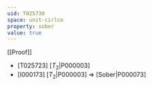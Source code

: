 ```yaml
---
uid: T025730
space: unit-cirlce
property: sober
value: true
---
```

[[Proof]]

* [T025723] [$T_2$|P000003]
* [I000173] [$T_2$|P000003] => [Sober|P000073]

